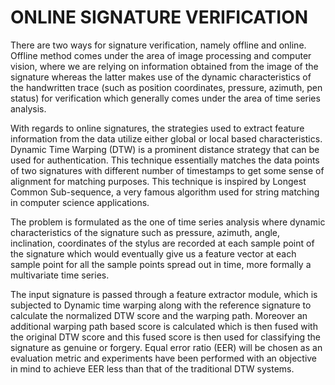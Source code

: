 # ONLINE SIGNATURE VERIFICATION

There are two ways for signature verification, namely offline and online. Offline method comes under the area of image processing and computer
vision, where we are relying on information obtained from the image of the signature whereas the latter makes use of the dynamic characteristics
of the handwritten trace (such as position coordinates, pressure, azimuth, pen status) for verification which generally comes under the area of
time series analysis.

With regards to online signatures, the strategies used to extract feature information from the data utilize either global or local based
characteristics. Dynamic Time Warping (DTW) is a prominent distance strategy that can be used for authentication. This technique essentially
matches the data points of two signatures with different number of timestamps to get some sense of alignment for matching purposes. This
technique is inspired by Longest Common Sub-sequence, a very famous algorithm used for string matching in computer science applications.

The problem is formulated as the one of time series analysis where dynamic characteristics of the signature such as pressure, azimuth, angle,
inclination, coordinates of the stylus are recorded at each sample point of the signature which would eventually give us a feature vector at each
sample point for all the sample points spread out in time, more formally a multivariate time series.

The input signature is passed through a feature extractor module, which is subjected to Dynamic time warping along with the reference signature
to calculate the normalized DTW score and the warping path. Moreover an additional warping path based score is calculated which is then fused
with the original DTW score and this fused score is then used for classifying the signature as genuine or forgery.
Equal error ratio (EER) will be chosen as an evaluation metric and experiments have been performed with an objective in mind to achieve EER
less than that of the traditional DTW systems.
